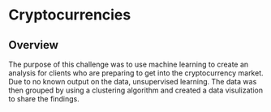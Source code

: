 # Cryptocurrencies

## Overview


The purpose of this challenge was to use machine learning to create an analysis for clients who are preparing to get into the cryptocurrency market.
Due to no known output on the data, unsupervised learning. The data was then grouped by using a clustering algorithm and created a data visulization to share the findings. 
